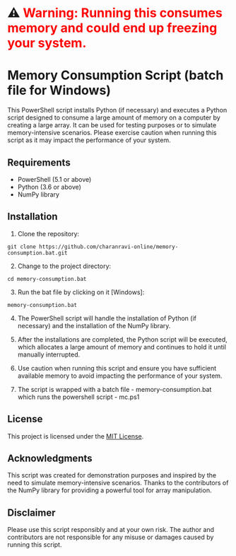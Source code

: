# ⚠️ <span style="color:red">**Warning:** Running this consumes memory and could end up freezing your system.</span>


# Memory Consumption Script (batch file for Windows)

This PowerShell script installs Python (if necessary) and executes a Python script designed to consume a large amount of memory on a computer by creating a large array. It can be used for testing purposes or to simulate memory-intensive scenarios. Please exercise caution when running this script as it may impact the performance of your system.

## Requirements

- PowerShell (5.1 or above)
- Python (3.6 or above)
- NumPy library

## Installation

1. Clone the repository:

```
git clone https://github.com/charanravi-online/memory-consumption.bat.git
```

2. Change to the project directory:

```
cd memory-consumption.bat
```

3. Run the bat file by clicking on it [Windows]:

```
memory-consumption.bat
```

4. The PowerShell script will handle the installation of Python (if necessary) and the installation of the NumPy library.


5. After the installations are completed, the Python script will be executed, which allocates a large amount of memory and continues to hold it until manually interrupted.


6. Use caution when running this script and ensure you have sufficient available memory to avoid impacting the performance of your system.


7. The script is wrapped with a batch file - memory-consumption.bat which runs the powershell script - mc.ps1

## License

This project is licensed under the [MIT License](LICENSE).

## Acknowledgments

This script was created for demonstration purposes and inspired by the need to simulate memory-intensive scenarios. Thanks to the contributors of the NumPy library for providing a powerful tool for array manipulation.

## Disclaimer

Please use this script responsibly and at your own risk. The author and contributors are not responsible for any misuse or damages caused by running this script.
